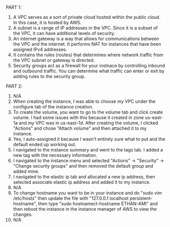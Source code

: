 PART 1:
1. A VPC serves as a sort of private cloud hosted within the public cloud. In this case, it is hosted by AWS.
2. A subnet is a range of IP addresses in the VPC. Since it is a subset of the VPC, it can have additional levels of security.
3. An internet gateway is a way that allows for communications between the VPC and the internet. It performs NAT for instances that have been assigned IPv4 addresses.
4. It contains the rules (routes) that determines where network traffic from the VPC subnet or gateway is directed.
5. Security groups act as a firewall for your instnace by controlling inbound and outbound traffic. You can determine what traffic can enter or exit by adding rules to the security group.

PART 2:
1. N/A
2. When creating the instance, I was able to choose my VPC under the configure tab of the instance creation.
3. To create the volume, you want to go to the volume tab and click create volume. I had some issues with this because it created in zone us-east-1a and my VPC was in us-east-1d. After creating the volume, I clicked "Actions" and chose "Attach volume" and then attached it to my instance. 
4. Yes, I auto-assigned it because I wasn't entirely sure what to put and the default ended up working out.
5. I navigated to the instance summary and went to the tags tab. I added a new tag with the necessary information.
6. I navigated to the instance menu and selected "Actions" -> "Security" -> "Change security groups" and then removed the default group and added mine.
7. I navigated to the elastic ip tab and allocated a new ip address, then selected associate elastic ip address and added it to my instance.
8. N/A
9. To change hostname you want to be in your instance and do "sudo vim /etc/hosts" then update the file with "127.0.0.1 localhost persistent-hostname", then type "sudo hostnamect-hostname ETHAN-AMI" and then reboot the instance in the instance manager of AWS to view the changes.
10. N/A
